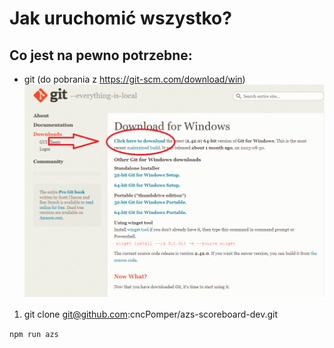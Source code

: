 # Jak uruchomić wszystko?

## Co jest na pewno potrzebne:

- git (do pobrania z https://git-scm.com/download/win)
  ![Jak pobrać](./instruction_details/download_git.png)

1. git clone git@github.com:cncPomper/azs-scoreboard-dev.git

`npm run azs`
